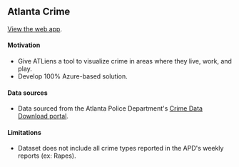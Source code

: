 ## Atlanta Crime
[View the web app](https://atlanta-crime.azurewebsites.net/).

#### Motivation  
* Give ATLiens a tool to visualize crime in areas where they live, work, and play.
* Develop 100% Azure-based solution.


#### Data sources
* Data sourced from the Atlanta Police Department's [Crime Data Download portal](https://www.atlantapd.org/i-want-to/crime-data-downloads).

#### Limitations
* Dataset does not include all crime types reported in the APD's weekly reports (ex: Rapes).
